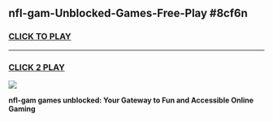 
## nfl-gam-Unblocked-Games-Free-Play #8cf6n
<h3>
<a href="https://us.freeplayer.one?title=nfl-gam&ref=9M">CLICK TO PLAY</a></h3>
<hr>

<h3>
<a href="https://us.freeplayer.one?title=nfl-gam&ref=9M">CLICK 2 PLAY</a>
  
</h3>

<a href="https://us.freeplayer.one?title=nfl-gam&ref=9M"><img src="https://clearcache.store/games.png"></a>


**nfl-gam games unblocked: Your Gateway to Fun and Accessible Online Gaming**
